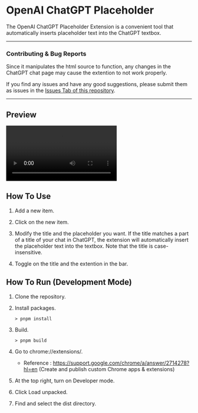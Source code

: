 # OpenAI ChatGPT Placeholder

The OpenAI ChatGPT Placeholder Extension is a convenient tool that automatically inserts placeholder text into the ChatGPT textbox.

---

### Contributing & Bug Reports

Since it manipulates the html source to function, any changes in the ChatGPT chat page may cause the extention to not work properly.

If you find any issues and have any good suggestions, please submit them as issues in the [Issues Tab of this repository](https://github.com/hsk-kr/openai-chatgpt-placeholder/issues).

---

## Preview

![preview](https://github.com/hsk-kr/openai-chatgpt-placeholder/raw/main/docs/preview_extension.mp4)

## How To Use

1. Add a new item.

2. Click on the new item.

3. Modify the title and the placeholder you want. If the title matches a part of a title of your chat in ChatGPT, the extension will automatically insert the placeholder text into the textbox. Note that the title is case-insensitive.

4. Toggle on the title and the extention in the bar.

## How To Run (Development Mode)

1. Clone the repository.

2. Install packages.

   ```console
   > pnpm install
   ```

3. Build.

   ```console
   > pnpm build
   ```

4. Go to chrome://extensions/.

   - Reference : https://support.google.com/chrome/a/answer/2714278?hl=en (Create and publish custom Chrome apps & extensions)

5. At the top right, turn on Developer mode.

6. Click Load unpacked.

7. Find and select the dist directory.
